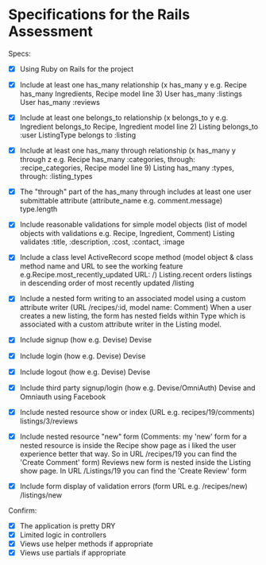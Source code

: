 # Specifications for the Rails Assessment

Specs:
- [X] Using Ruby on Rails for the project
- [X] Include at least one has_many relationship (x has_many y e.g. Recipe has_many Ingredients, Recipe model line 3)
User has_many :listings
User has_many :reviews

- [X] Include at least one belongs_to relationship (x belongs_to y e.g. Ingredient belongs_to Recipe, Ingredient model line 2)
Listing belongs_to :user
ListingType belongs to :listing

- [X] Include at least one has_many through relationship (x has_many y through z e.g. Recipe has_many :categories, through: :recipe_categories, Recipe model line 9)
Listing has_many :types, through: :listing_types

- [X] The "through" part of the has_many through includes at least one user submittable attribute (attribute_name e.g. comment.message)
type.length
- [X] Include reasonable validations for simple model objects (list of model objects with validations e.g. Recipe, Ingredient, Comment)
Listing validates :title, :description, :cost, :contact, :image

- [X] Include a class level ActiveRecord scope method (model object & class method name and URL to see the working feature e.g.Recipe.most_recently_updated URL: /)
Listing.recent
orders listings in descending order of most recently updated
/listing

- [X] Include a nested form writing to an associated model using a custom attribute writer (URL /recipes/:id, model name: Comment)
When a user creates a new listing, the form has nested fields within Type which is associated with a custom attribute writer in the Listing model.

- [X] Include signup (how e.g. Devise)
Devise
- [X] Include login (how e.g. Devise)
Devise
- [X] Include logout (how e.g. Devise)
Devise
- [X] Include third party signup/login (how e.g. Devise/OmniAuth)
Devise and Omniauth using Facebook
- [X] Include nested resource show or index (URL e.g. recipes/19/comments)
listings/3/reviews

- [X] Include nested resource "new" form (Comments: my 'new' form for a nested resource is inside the Recipe show page as i liked the user experience better that way. So in URL /recipes/19 you can find the 'Create Comment' form)
Reviews new form is nested inside the Listing show page. In URL /Listings/19 you can find the 'Create Review' form

- [X] Include form display of validation errors (form URL e.g. /recipes/new)
/listings/new

Confirm:
- [X] The application is pretty DRY
- [X] Limited logic in controllers
- [X] Views use helper methods if appropriate
- [X] Views use partials if appropriate
